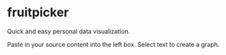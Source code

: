 fruitpicker
=======

Quick and easy personal data visualization.

Paste in your source content into the left box. Select text to create a graph.
